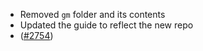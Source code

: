 - Removed `gm` folder and its contents
- Updated the guide to reflect the new repo
- ([#2754](https://github.com/soohoio/hermes/issues/2754))
